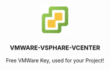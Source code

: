 <a name="readme-top"></a>



<!-- PROJECT LOGO -->
<br />
<div align="center">
    <img src="image/logo.png" alt="Logo" width="80" height="80">
  </a>

  <h3 align="center">VMWARE-VSPHARE-VCENTER</h3>

  <p align="center">
    Free VMWare Key, used for your Project!
  </p>
</div>

